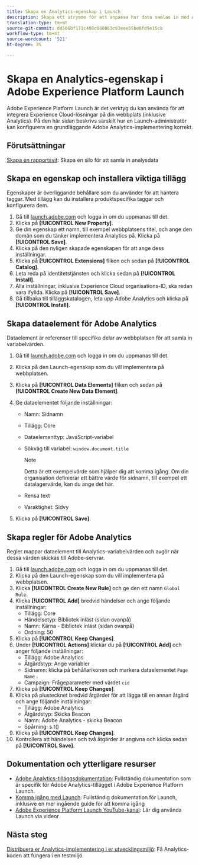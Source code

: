 ```yaml
---
title: Skapa en Analytics-egenskap i Launch
description: Skapa ett utrymme för att anpassa hur data samlas in med Adobe Experience Platform Launch.
translation-type: tm+mt
source-git-commit: dd506bf171c480c880863c03eee55be8fd9e15cb
workflow-type: tm+mt
source-wordcount: '521'
ht-degree: 3%

---
```



# Skapa en Analytics-egenskap i Adobe Experience Platform Launch

Adobe Experience Platform Launch är det verktyg du kan använda för att integrera Experience Cloud-lösningar på din webbplats (inklusive Analytics). På den här sidan beskrivs särskilt hur en Launch-administratör kan konfigurera en grundläggande Adobe Analytics-implementering korrekt.

## Förutsättningar

[Skapa en rapportsvit](/help/admin/admin-console/create-report-suite.md): Skapa en silo för att samla in analysdata

## Skapa en egenskap och installera viktiga tillägg

Egenskaper är överliggande behållare som du använder för att hantera taggar. Med tillägg kan du installera produktspecifika taggar och konfigurera dem.

1. Gå till [launch.adobe.com](https://launch.adobe.com) och logga in om du uppmanas till det.
1. Klicka på **[!UICONTROL New Property]**.
1. Ge din egenskap ett namn, till exempel webbplatsens titel, och ange den domän som du tänker implementera Analytics på. Klicka på **[!UICONTROL Save]**.
1. Klicka på den nyligen skapade egenskapen för att ange dess inställningar.
1. Klicka på **[!UICONTROL Extensions]** fliken och sedan på **[!UICONTROL Catalog]**.
1. Leta reda på identitetstjänsten och klicka sedan på **[!UICONTROL Install]**.
1. Alla inställningar, inklusive Experience Cloud organisations-ID, ska redan vara ifyllda. Klicka på **[!UICONTROL Save]**.
1. Gå tillbaka till tilläggskatalogen, leta upp Adobe Analytics och klicka på **[!UICONTROL Install]**.

## Skapa dataelement för Adobe Analytics

Dataelement är referenser till specifika delar av webbplatsen för att samla in variabelvärden.

1. Gå till [launch.adobe.com](https://launch.adobe.com) och logga in om du uppmanas till det.
1. Klicka på den Launch-egenskap som du vill implementera på webbplatsen.
1. Klicka på **[!UICONTROL Data Elements]** fliken och sedan på **[!UICONTROL Create New Data Element]**.
1. Ge dataelementet följande inställningar:

   * Namn: Sidnamn
   * Tillägg: Core
   * Dataelementtyp: JavaScript-variabel
   * Sökväg till variabel: `window.document.title`

      >[!NOTE]
      >
      >Detta är ett exempelvärde som hjälper dig att komma igång. Om din organisation definierar ett bättre värde för sidnamn, till exempel ett datalagervärde, kan du ange det här.
   * Rensa text
   * Varaktighet: Sidvy
1. Klicka på **[!UICONTROL Save]**.

## Skapa regler för Adobe Analytics

Regler mappar dataelement till Analytics-variabelvärden och avgör när dessa värden skickas till Adobe-servrar.

1. Gå till [launch.adobe.com](https://launch.adobe.com) och logga in om du uppmanas till det.
1. Klicka på den Launch-egenskap som du vill implementera på webbplatsen.
1. Klicka **[!UICONTROL Create New Rule]** och ge den ett namn `Global Rule`.
1. Klicka **[!UICONTROL Add]** bredvid händelser och ange följande inställningar:
   * Tillägg: Core
   * Händelsetyp: Bibliotek inläst (sidan ovanpå)
   * Namn: Kärna - Bibliotek inläst (sidan ovanpå)
   * Ordning: 50
1. Klicka på **[!UICONTROL Keep Changes]**.
1. Under **[!UICONTROL Actions]** klickar du på **[!UICONTROL Add]** och anger följande inställningar:
   * Tillägg: Adobe Analytics
   * Åtgärdstyp: Ange variabler
   * Sidnamn: klicka på behållarikonen och markera dataelementet `Page Name` .
   * Campaign: Frågeparameter med värdet `cid`
1. Klicka på **[!UICONTROL Keep Changes]**.
1. Klicka på plustecknet bredvid åtgärder för att lägga till en annan åtgärd och ange följande inställningar:
   * Tillägg: Adobe Analytics
   * Åtgärdstyp: Skicka Beacon
   * Namn: Adobe Analytics - skicka Beacon
   * Spårning: s.t()
1. Klicka på **[!UICONTROL Keep Changes]**.
1. Kontrollera att händelsen och två åtgärder är angivna och klicka sedan på **[!UICONTROL Save]**.

## Dokumentation och ytterligare resurser

* [Adobe Analytics-tilläggsdokumentation](https://docs.adobelaunch.com/extension-reference/web/adobe-analytics-extension): Fullständig dokumentation som är specifik för Adobe Analytics-tillägget i Adobe Experience Platform Launch.
* [Komma igång med Launch](https://docs.adobelaunch.com/getting-started): Fullständig dokumentation för Launch, inklusive en mer ingående guide för att komma igång
* [Adobe Experience Platform Launch YouTube-kanal](https://www.youtube.com/channel/UCa84ntcvYhPArOBsZIRE2Jw/videos?view=0&amp;shelf_id=0&amp;sort=dd): Lär dig använda Launch via videor

## Nästa steg

[Distribuera er Analytics-implementering i er utvecklingsmiljö](deploy-dev.md): Få Analytics-koden att fungera i en testmiljö.
